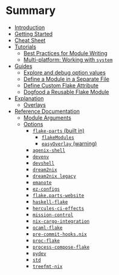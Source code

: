 # Summary

- [Introduction](./README.md)
- [Getting Started](./getting-started.md)
- [Cheat Sheet](./cheat-sheet.md)
- [Tutorials]()
  - [Best Practices for Module Writing](./best-practices-for-module-writing.md)
  - [Multi-platform: Working with `system`](./system.md)
- [Guides]()
  - [Explore and debug option values](./debug.md)
  - [Define a Module in a Separate File](./define-module-in-separate-file.md)
  - [Define Custom Flake Attribute](./define-custom-flake-attribute.md)
  - [Dogfood a Reusable Flake Module](./dogfood-a-reusable-module.md)
- [Explanation]()
  - [Overlays](./overlays.md)
- [Reference Documentation]()
  - [Module Arguments](./module-arguments.md)
  - [Options](./options/flake-parts.md)
    - [`flake-parts` (built in)](./options/flake-parts.md)
      - [`flakeModules`](./options/flake-parts-flakeModules.md)
      - [`easyOverlay` (warning)](./options/flake-parts-easyOverlay.md)
    - [`agenix-shell`](./options/agenix-shell.md)
    - [`devenv`](./options/devenv.md)
    - [`devshell`](./options/devshell.md)
    - [`dream2nix`](./options/dream2nix.md)
    - [`dream2nix legacy`](./options/dream2nix_legacy.md)
    - [`emanote`](./options/emanote.md)
    - [`ez-configs`](./options/ez-configs.md)
    - [`flake.parts-website`](./options/flake.parts-website.md)
    - [`haskell-flake`](./options/haskell-flake.md)
    - [`hercules-ci-effects`](./options/hercules-ci-effects.md)
    - [`mission-control`](./options/mission-control.md)
    - [`nix-cargo-integration`](./options/nix-cargo-integration.md)
    - [`ocaml-flake`](./options/ocaml-flake.md)
    - [`pre-commit-hooks.nix`](./options/pre-commit-hooks-nix.md)
    - [`proc-flake`](./options/proc-flake.md)
    - [`process-compose-flake`](./options/process-compose-flake.md)
    - [`pydev`](./options/pydev.md)
    - [`std`](./options/std.md)
    - [`treefmt-nix`](./options/treefmt-nix.md)
